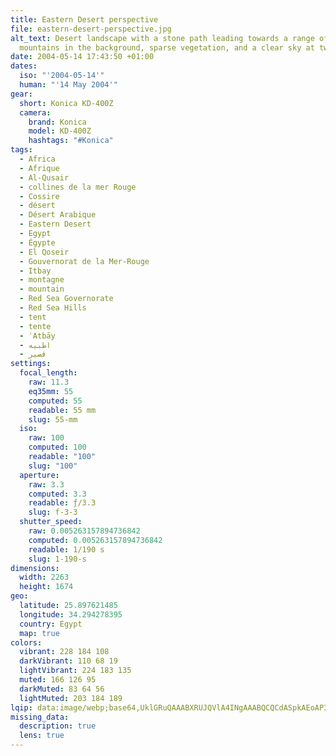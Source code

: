 ```yaml
---
title: Eastern Desert perspective
file: eastern-desert-perspective.jpg
alt_text: Desert landscape with a stone path leading towards a range of
  mountains in the background, sparse vegetation, and a clear sky at twilight.
date: 2004-05-14 17:43:50 +01:00
dates:
  iso: "'2004-05-14'"
  human: "'14 May 2004'"
gear:
  short: Konica KD-400Z
  camera:
    brand: Konica
    model: KD-400Z
    hashtags: "#Konica"
tags:
  - Africa
  - Afrique
  - Al-Qusair
  - collines de la mer Rouge
  - Cossire
  - désert
  - Désert Arabique
  - Eastern Desert
  - Egypt
  - Égypte
  - El Qoseir
  - Gouvernorat de la Mer-Rouge
  - Itbay
  - montagne
  - mountain
  - Red Sea Governorate
  - Red Sea Hills
  - tent
  - tente
  - ʿAtbāy
  - اطبيه
  - قصير‎
settings:
  focal_length:
    raw: 11.3
    eq35mm: 55
    computed: 55
    readable: 55 mm
    slug: 55-mm
  iso:
    raw: 100
    computed: 100
    readable: "100"
    slug: "100"
  aperture:
    raw: 3.3
    computed: 3.3
    readable: ƒ/3.3
    slug: f-3-3
  shutter_speed:
    raw: 0.005263157894736842
    computed: 0.005263157894736842
    readable: 1/190 s
    slug: 1-190-s
dimensions:
  width: 2263
  height: 1674
geo:
  latitude: 25.897621485
  longitude: 34.294278395
  country: Egypt
  map: true
colors:
  vibrant: 228 184 108
  darkVibrant: 110 68 19
  lightVibrant: 224 183 135
  muted: 166 126 95
  darkMuted: 83 64 56
  lightMuted: 203 184 189
lqip: data:image/webp;base64,UklGRuQAAABXRUJQVlA4INgAAABQCQCdASpkAEoAP3GsyVo0v6kqrrn5s/AuCWUDsB4YiBzsk1GiaxxC05HZJrEb7YFwRaZqgD1xsrY29XVrrzTXaadZYjTWg3hKQrkEjdZsdc/UAAD+5c7IInOu1IVbjYLuE3Ny4OvBe5l7kPH1WHJ3zijXFoDBeEHVdJ2wRGCZGoQp2EzJOYlb7BrHz5okP6PKvDrGShynlzTyACdo/XuO3P/w37MwP9C47qjJag8HbA3abuuO5Q3RulpbGG3+j6nLALVzt2GPKhUkc0lj7TzFy8BkyaYAAAA=
missing_data:
  description: true
  lens: true
---
```



